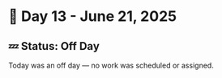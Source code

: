 # 📅 Day 13 - June 21, 2025

## 💤 Status: Off Day

Today was an off day — no work was scheduled or assigned.

